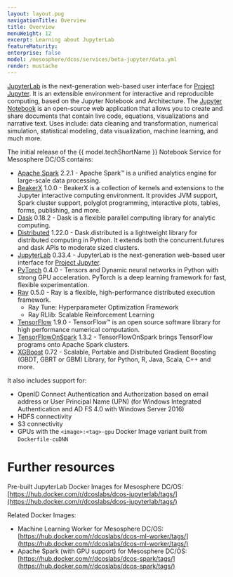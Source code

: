 ```yaml
---
layout: layout.pug
navigationTitle: Overview
title: Overview
menuWeight: 12
excerpt: Learning about JupyterLab
featureMaturity:
enterprise: false
model: /mesosphere/dcos/services/beta-jupyter/data.yml
render: mustache
---
```


[JupyterLab](https://github.com/jupyterlab/jupyterlab) is the next-generation web-based user interface for [Project Jupyter](http://jupyter.org). It is an extensible environment for interactive and reproducible computing, based on the Jupyter Notebook and Architecture. The [Jupyter Notebook](https://github.com/jupyter/notebook) is an open-source web application that allows you to create and share documents that contain live code, equations, visualizations and narrative text. Uses include: data cleaning and transformation, numerical simulation, statistical modeling, data visualization, machine learning, and much more.

The initial release of the {{ model.techShortName }} Notebook Service for Mesosphere DC/OS contains:

* [Apache Spark](https://spark.apache.org/docs/2.2.1) 2.2.1 -
Apache Spark™ is a unified analytics engine for large-scale data processing.
* [BeakerX](http://beakerx.com) 1.0.0 -
BeakerX is a collection of kernels and extensions to the Jupyter interactive computing environment. It provides JVM support, Spark cluster support, polyglot programming, interactive plots, tables, forms, publishing, and more.
* [Dask](https://dask.readthedocs.io) 0.18.2 -
Dask is a flexible parallel computing library for analytic computing.
* [Distributed](https://distributed.readthedocs.io) 1.22.0 -
Dask.distributed is a lightweight library for distributed computing in Python. It extends both the concurrent.futures and dask APIs to moderate sized clusters.
* [JupyterLab](https://jupyterlab.readthedocs.io) 0.33.4 -
JupyterLab is the next-generation web-based user interface for [Project Jupyter](https://jupyter.org).
* [PyTorch](https://pytorch.org) 0.4.0 -
Tensors and Dynamic neural networks in Python with strong GPU acceleration. PyTorch is a deep learning framework for fast, flexible experimentation.
* [Ray](https://ray.readthedocs.io) 0.5.0 -
Ray is a flexible, high-performance distributed execution framework.
  * Ray Tune: Hyperparameter Optimization Framework
  * Ray RLlib: Scalable Reinforcement Learning
* [TensorFlow](https://www.tensorflow.org) 1.9.0 -
TensorFlow™ is an open source software library for high performance numerical computation.
* [TensorFlowOnSpark](https://github.com/yahoo/TensorFlowOnSpark) 1.3.2 -
TensorFlowOnSpark brings TensorFlow programs onto Apache Spark clusters.
* [XGBoost](https://xgboost.ai) 0.72 -
Scalable, Portable and Distributed Gradient Boosting (GBDT, GBRT or GBM) Library, for Python, R, Java, Scala, C++ and more.

It also includes support for:
* OpenID Connect Authentication and Authorization based on email address or User Principal Name (UPN) (for Windows Integrated Authentication and AD FS 4.0 with Windows Server 2016)
* HDFS connectivity
* S3 connectivity
* GPUs with the `<image>:<tag>-gpu` Docker Image variant built from `Dockerfile-cuDNN`

# Further resources
Pre-built JupyterLab Docker Images for Mesosphere DC/OS: [https://hub.docker.com/r/dcoslabs/dcos-jupyterlab/tags/](https://hub.docker.com/r/dcoslabs/dcos-jupyterlab/tags/)

Related Docker Images:
 * Machine Learning Worker for Mesosphere DC/OS: [https://hub.docker.com/r/dcoslabs/dcos-ml-worker/tags/](https://hub.docker.com/r/dcoslabs/dcos-ml-worker/tags/)
 * Apache Spark (with GPU support) for Mesosphere DC/OS: [https://hub.docker.com/r/dcoslabs/dcos-spark/tags/](https://hub.docker.com/r/dcoslabs/dcos-spark/tags/)
